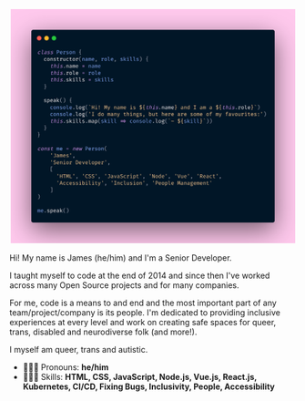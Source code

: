 <p style="text-align:center;">
  <img src='https://github.com/varjmes/varjmes/blob/main/header.png?raw=true' width='500' alt=''/>
</p>

Hi! My name is James (he/him) and I'm a Senior Developer.

I taught myself to code at the end of 2014 and since then I've worked across many Open Source projects and for many companies.

For me, code is a means to and end and the most important part of any team/project/company is its people.
I'm dedicated to providing inclusive experiences at every level and work on creating safe spaces for queer, trans, disabled and neurodiverse folk (and more!).

I myself am queer, trans and autistic.

- 🙆🏻‍♂️ Pronouns: **he/him**
- 👨🏻‍💻 Skills: **HTML, CSS, JavaScript, Node.js, Vue.js, React.js, Kubernetes, CI/CD, Fixing Bugs, Inclusivity, People, Accessibility**
